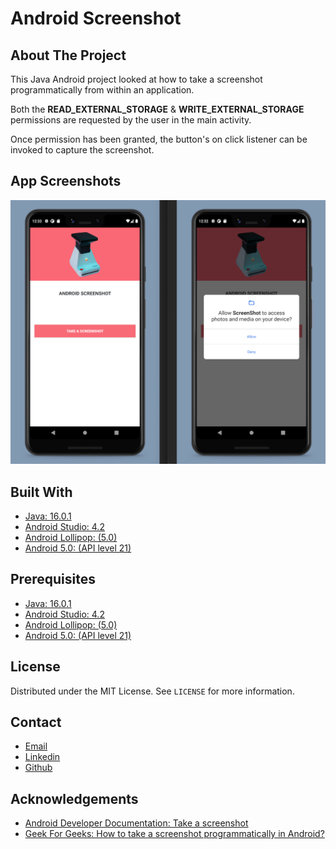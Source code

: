 # Android Screenshot

## About The Project

This Java Android project looked at how to take a screenshot programmatically from within an application.

Both the **READ_EXTERNAL_STORAGE** & **WRITE_EXTERNAL_STORAGE** permissions are requested by the user in the main activity.

Once permission has been granted, the button's on click listener can be invoked to capture the screenshot.


## App Screenshots

![Android Permissions App Screenshots](img/sshot-screenshot.png)


## Built With

* [Java: 16.0.1](https://www.oracle.com/java/technologies/javase-jdk16-downloads.html)
* [Android Studio: 4.2](https://developer.android.com/studio)
* [Android Lollipop: (5.0)](https://www.android.com/intl/en_uk/versions/lollipop-5-0/)
* [Android 5.0: (API level 21)](https://developer.android.com/about/versions/lollipop)


## Prerequisites

* [Java: 16.0.1](https://www.oracle.com/java/technologies/javase-jdk16-downloads.html)
* [Android Studio: 4.2](https://developer.android.com/studio)
* [Android Lollipop: (5.0)](https://www.android.com/intl/en_uk/versions/lollipop-5-0/)
* [Android 5.0: (API level 21)](https://developer.android.com/about/versions/lollipop)


## License

Distributed under the MIT License. See `LICENSE` for more information.


## Contact

- [Email](mailto:aymerjames@gmail.com)
- [Linkedin](https://uk.linkedin.com/in/jamesaymer)
- [Github](https://github.com/JaymoAymer)


## Acknowledgements
* [Android Developer Documentation: Take a screenshot](https://developer.android.com/studio/debug/am-screenshot)
* [Geek For Geeks: How to take a screenshot programmatically in Android?](https://www.geeksforgeeks.org/how-to-take-screenshot-programmatically-in-android/)